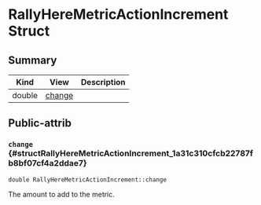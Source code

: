 # RallyHereMetricActionIncrement Struct



## Summary
| Kind | View | Description |
|------|------|-------------|
|double|[change](structRallyHereMetricActionIncrement.xml.md#structRallyHereMetricActionIncrement_1a31c310cfcb22787fb8bf07cf4a2ddae7)||
## Public-attrib



### `change` {#structRallyHereMetricActionIncrement_1a31c310cfcb22787fb8bf07cf4a2ddae7}

`double RallyHereMetricActionIncrement::change`



The amount to add to the metric. 




